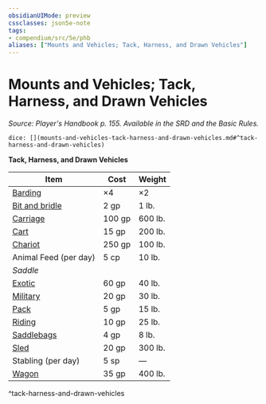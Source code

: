 ```yaml
---
obsidianUIMode: preview
cssclasses: json5e-note
tags:
- compendium/src/5e/phb
aliases: ["Mounts and Vehicles; Tack, Harness, and Drawn Vehicles"]
---
```

# Mounts and Vehicles; Tack, Harness, and Drawn Vehicles
*Source: Player's Handbook p. 155. Available in the SRD and the Basic Rules.* 

`dice: [](mounts-and-vehicles-tack-harness-and-drawn-vehicles.md#^tack-harness-and-drawn-vehicles)`

**Tack, Harness, and Drawn Vehicles**

| Item | Cost | Weight |
|------|------|--------|
| [Barding](/compendium/items/barding.md) | ×4 | ×2 |
| [Bit and bridle](/compendium/items/bit-and-bridle.md) | 2 gp | 1 lb. |
| [Carriage](/compendium/items/carriage.md) | 100 gp | 600 lb. |
| [Cart](/compendium/items/cart.md) | 15 gp | 200 lb. |
| [Chariot](/compendium/items/chariot.md) | 250 gp | 100 lb. |
| Animal Feed (per day) | 5 cp | 10 lb. |
| *Saddle* |  |  |
| [Exotic](/compendium/items/exotic-saddle.md) | 60 gp | 40 lb. |
| [Military](/compendium/items/military-saddle.md) | 20 gp | 30 lb. |
| [Pack](/compendium/items/pack-saddle.md) | 5 gp | 15 lb. |
| [Riding](/compendium/items/riding-saddle.md) | 10 gp | 25 lb. |
| [Saddlebags](/compendium/items/saddlebags.md) | 4 gp | 8 lb. |
| [Sled](/compendium/items/sled.md) | 20 gp | 300 lb. |
| Stabling (per day) | 5 sp | — |
| [Wagon](/compendium/items/wagon.md) | 35 gp | 400 lb. |
^tack-harness-and-drawn-vehicles